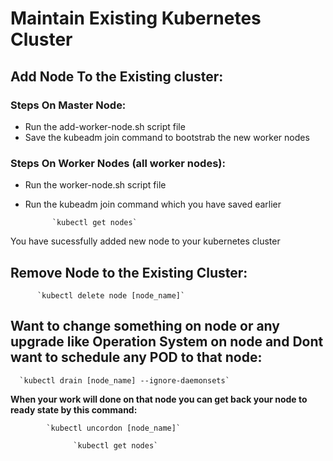 # Maintain Existing Kubernetes Cluster


Add Node To the Existing cluster:
----------------------------------
### Steps On Master Node:
- Run the add-worker-node.sh script file
- Save the kubeadm join command to bootstrab the new worker nodes

### Steps On Worker Nodes (all worker nodes):
- Run the worker-node.sh script file
- Run the kubeadm join command which you have saved earlier

            `kubectl get nodes`

You have sucessfully added new node to your kubernetes cluster


Remove Node to the Existing Cluster:
------------------------------------

          `kubectl delete node [node_name]`
        
Want to change something on node or any upgrade like Operation System on node and Dont want to schedule any POD to that node:
-----------------------------------------------------------------------------------------------------------
      `kubectl drain [node_name] --ignore-daemonsets`

**When your work will done on that node you can get back your node to ready state by this command:**

            `kubectl uncordon [node_name]`
            
                  `kubectl get nodes`
                  
